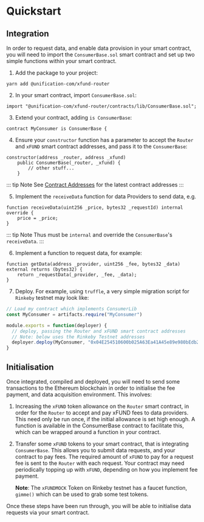 # Quickstart

## Integration

In order to request data, and enable data provision in your smart contract, you will need to
import the `ConsumerBase.sol` smart contract and set up two simple functions within your smart contract.

1. Add the package to your project:

```
yarn add @unification-com/xfund-router
```

2. In your smart contract, import `ConsumerBase.sol`:

```solidity
import "@unification-com/xfund-router/contracts/lib/ConsumerBase.sol";
```

3. Extend your contract, adding `is ConsumerBase`:

```solidity
contract MyConsumer is ConsumerBase {
```

4. Ensure your `constructor` function has a parameter to accept the `Router`  and `xFUND` 
   smart contract addresses, and pass it to the `ConsumerBase`:

```solidity
constructor(address _router, address _xfund)
    public ConsumerBase(_router, _xfund) {
        // other stuff...
    }
```

::: tip Note
See [Contract Addresses](../contracts.md) for the latest contract addresses
:::

5. Implement the `receiveData` function for data Providers to send data, e.g.

```solidity
function receiveData(uint256 _price, bytes32 _requestId) internal override {
    price = _price;
}
```

::: tip Note
Thus must be `internal` and override the `ConsumerBase`'s `receiveData`. 
:::

6. Implement a function to request data, for example:

```solidity
function getData(address _provider, uint256 _fee, bytes32 _data) external returns (bytes32) {
    return _requestData(_provider, _fee, _data);
}
```

7. Deploy. For example, using `truffle`, a very simple migration script for `Rinkeby` testnet
may look like:

```javascript
// Load my contract which implements ConsumerLib
const MyConsumer = artifacts.require("MyConsumer")

module.exports = function(deployer) {
  // deploy, passing the Router and xFUND smart contract addresses
  // Note: below uses the Rinkeby Testnet addresses
  deployer.deploy(MyConsumer, "0x04E254510600b025A63Ea41A45e89e980bEdb2DD", "0x245330351344F9301690D5D8De2A07f5F32e1149")
}
```

## Initialisation

Once integrated, compiled and deployed, you will need to send some transactions to the
Ethereum blockchain in order to initialise the fee payment, and data acquisition environment.
This involves:

1) Increasing the `xFUND` token allowance on the `Router` smart contract, in order for the `Router`
   to accept and pay xFUND fees to data providers. This need only be run once, if the initial
   allowance is set high enough. A function is available in the ConsumerBase contract to facilitate
   this, which can be wrapped around a function in your contract.
2) Transfer some `xFUND` tokens to your smart contract, that is integrating `ConsumerBase`.
   This allows you to submit data requests, and your contract to pay fees. The required amount
   of `xFUND` to pay for a request fee is sent to the `Router` with each request.
   Your contract may need periodically topping up with `xFUND`, depending on how you implement
   fee payment.

   **Note**: The `xFUNDMOCK` Token on Rinkeby testnet has a faucet function, `gimme()` which can be used
   to grab some test tokens.

Once these steps have been run through, you will be able to initialise data requests via your
smart contract.
